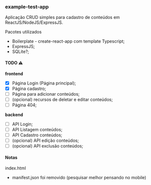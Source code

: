 ### example-test-app

Aplicação CRUD simples para cadastro de conteúdos em ReactJS/NodeJS/ExpressJS.

Pacotes utilizados
- Boilerplate - create-react-app com template Typescript;
- ExpressJS;
- SQLite?;

#### TODO :warning:
**frontend**
- [X] Página Login (Página principal);
- [X] Página cadastro;
- [ ] Página para adicionar conteúdos;
- [ ] (opcional) recursos de deletar e editar conteúdos;
- [ ] Página 404;

**backend**
- [ ] API Login;
- [ ] API Listagem conteúdos;
- [ ] API Cadastro conteúdos;
- [ ] (opcional) API edição conteúdos;
- [ ] (opcional) API exclusão conteúdos;

#### Notas

index.html
- manifest.json foi removido (pesquisar melhor pensando no mobile)